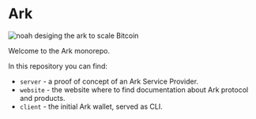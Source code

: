 # Ark

![noah desiging the ark to scale Bitcoin](https://github.com/ark-network/ark/assets/3596602/5f51dde8-33d3-404f-bacf-6975131c9509)

Welcome to the Ark monorepo.

In this repository you can find:

- `server` - a proof of concept of an Ark Service Provider.
- `website` - the website where to find documentation about Ark protocol and products.
- `client` - the initial Ark wallet, served as CLI.


